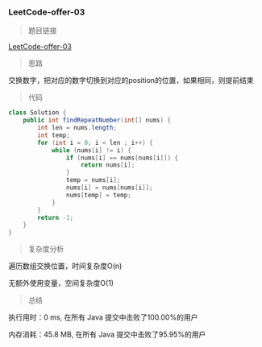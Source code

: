 ### LeetCode-offer-03

> 题目链接

[LeetCode-offer-03](https://leetcode-cn.com/problems/shu-zu-zhong-zhong-fu-de-shu-zi-lcof/)

> 思路

交换数字，把对应的数字切换到对应的position的位置，如果相同，则提前结束

> 代码

```java
class Solution {
    public int findRepeatNumber(int[] nums) {
        int len = nums.length;
        int temp;
        for (int i = 0; i < len ; i++) {
            while (nums[i] != i) {
                if (nums[i] == nums[nums[i]]) {
                    return nums[i];
                }
                temp = nums[i];
                nums[i] = nums[nums[i]];
                nums[temp] = temp;
            }
        }
        return -1;
    }
}
```

> 复杂度分析

遍历数组交换位置，时间复杂度O(n)

无额外使用变量，空间复杂度O(1)

> 总结

执行用时：0 ms, 在所有 Java 提交中击败了100.00%的用户

内存消耗：45.8 MB, 在所有 Java 提交中击败了95.95%的用户
